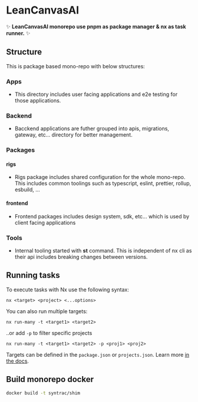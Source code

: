 # LeanCanvasAI

✨ **LeanCanvasAI monorepo use pnpm as package manager & nx as task runner.** ✨


## Structure
This is package based mono-repo with below structures:

### Apps
- This directory includes user facing applications and e2e testing for those applications.  

### Backend
- Bacckend applications are futher grouped into apis, migrations, gateway, etc... directory for better management.  

### Packages

#### rigs
- Rigs package includes shared configuration for the whole mono-repo. This includes common toolings such as typescript, eslint, prettier, rollup, esbuild, ...  

#### frontend
- Frontend packages includes design system, sdk, etc... which is used by client facing applications   

### Tools
- Internal tooling started with **st** command. This is independent of nx cli as their api includes breaking changes between versions.  

## Running tasks

To execute tasks with Nx use the following syntax:

```
nx <target> <project> <...options>
```

You can also run multiple targets:

```
nx run-many -t <target1> <target2>
```

..or add `-p` to filter specific projects

```
nx run-many -t <target1> <target2> -p <proj1> <proj2>
```

Targets can be defined in the `package.json` or `projects.json`. Learn more [in the docs](https://nx.dev/features/run-tasks).

## Build monorepo docker

``` sh
docker build -t syntrac/shim
```
